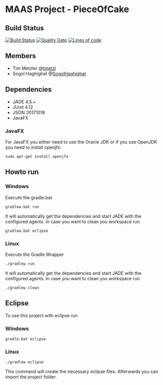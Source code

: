# MAAS Project - PieceOfCake

## Build Status
[![Build Status](https://travis-ci.org/HBRS-MAAS/project-pieceofcake.svg?branch=master)](https://travis-ci.org/HBRS-MAAS/project-pieceofcake)
[![Quality Gate](https://sonarcloud.io/api/badges/gate?key=project-pieceofcake)](https://sonarcloud.io/dashboard?id=project-pieceofcake)
[![Lines of code](https://sonarcloud.io/api/badges/gate?key=project-pieceofcake&metric=lines)](https://sonarcloud.io/dashboard/index/project-pieceofcake)

## Members
* Tim Metzler @[tmetzl](http://github.com/tmetzl)
* Sogol Haghighat @[SogolHaghighat](http://github.com/SogolHaghighat)

## Dependencies
* JADE 4.5.+
* JUnit 4.12
* JSON 20171018
* JavaFX

### JavaFX

For JavaFX you either need to use the Oracle JDK or if you use OpenJDK you need to install openjfx:

    sudo apt-get install openjfx

## Howto run

### Windows

Execute the gradle.bat

    gradlew.bat run
    
It will automatically get the dependencies and start JADE with the configured agents.
In case you want to clean you workspace run

    gradlew.bat eclipse
    
### Linux
Execute the Gradle Wrapper

    ./gradlew run

It will automatically get the dependencies and start JADE with the configured agents.
In case you want to clean you workspace run

    ./gradlew clean

## Eclipse
To use this project with eclipse run

### Windows

    gradle.bat eclipse
    
### Linux

    ./gradlew eclipse

This command will create the necessary eclipse files.
Afterwards you can import the project folder.
